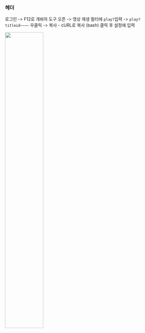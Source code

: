 ### 헤더
  로그인 -> F12로 개바자 도구 오픈 -> 영상 재생
  필터에 `play?`입력 -> `play?titleid~~~~` 우클릭 -> 복사 - cURL로 복사 (bash) 클릭 후 설정에 입력

  <img src="https://media.discordapp.net/attachments/973582802102648882/1037974304819789896/unknown.png" width="50%" />
